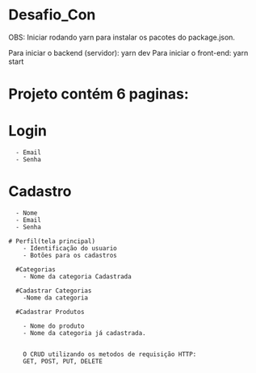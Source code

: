 # Desafio_Con

OBS: Iniciar rodando yarn para instalar os pacotes do package.json.

Para iniciar o backend (servidor): yarn dev
Para iniciar o front-end: yarn start


# Projeto contém 6 paginas:

  # Login
      - Email
      - Senha
  
  # Cadastro
      - Nome
      - Email
      - Senha
  
    # Perfil(tela principal)
        - Identificação do usuario 
        - Botões para os cadastros
      
      #Categorias
        - Nome da categoria Cadastrada
        
      #Cadastrar Categorias
        -Nome da categoria 
        
      #Cadastrar Produtos 
      
        - Nome do produto
        - Nome da categoria já cadastrada.
        
        
        O CRUD utilizando os metodos de requisição HTTP:
        GET, POST, PUT, DELETE
        
        
      
      
      
      
